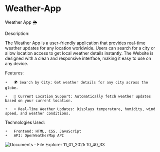 # Weather-App



Weather App 🌦️

Description:

The Weather App is a user-friendly application that provides real-time weather updates for any location worldwide. Users can search for a city or allow location access to get local weather details instantly. The Website is designed with a clean and responsive interface, making it easy to use on any device.

Features:

	•	🌍 Search by City: Get weather details for any city across the globe.
 
	•	📍 Current Location Support: Automatically fetch weather updates based on your current location.
 
	•	☀️ Real-Time Weather Updates: Displays temperature, humidity, wind speed, and weather conditions.


Technologies Used:

	•	Frontend: HTML, CSS, JavaScript
	•	API: OpenWeatherMap API 

 
![Documents - File Explorer 11_01_2025 10_40_33](https://github.com/user-attachments/assets/481d56a0-961a-4a1c-8bc9-270e61f7c4fc)

